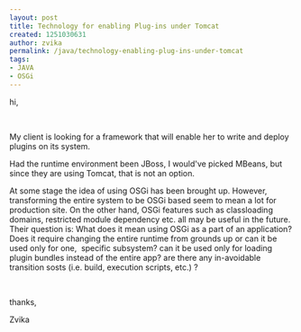 ```yaml
---
layout: post
title: Technology for enabling Plug-ins under Tomcat
created: 1251030631
author: zvika
permalink: /java/technology-enabling-plug-ins-under-tomcat
tags:
- JAVA
- OSGi
---
```

<p>hi,</p>
<p>&nbsp;</p>
<p>My client is looking for a framework that will enable her to write and deploy plugins on its system.</p>
<p>Had the runtime environment been JBoss, I would've picked MBeans, but since they are using Tomcat, that is not an option.</p>
<p>At some stage the idea of using OSGi has been brought up. However, transforming the entire system to be OSGi based seem to mean a lot for production site. On the other hand, OSGi features such as classloading domains, restricted module dependency etc. all may be useful in the future. Their question is: What does it mean using OSGi as a part of an application? Does it require changing the entire runtime from grounds up or can it be used only for one,&nbsp; specific subsystem? can it be used only for loading plugin bundles instead of the entire app? are there any in-avoidable transition sosts (i.e. build, execution scripts, etc.) ?</p>
<p>&nbsp;</p>
<p>thanks,</p>
<p>Zvika</p>
<p>&nbsp;</p>

